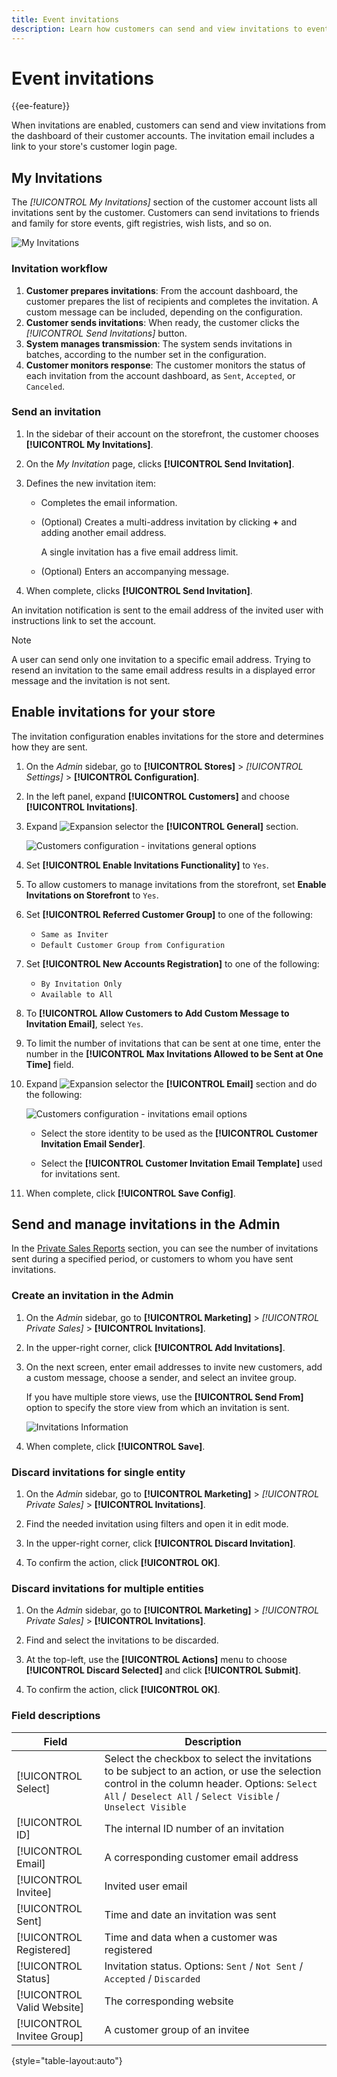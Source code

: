 ```yaml
---
title: Event invitations
description: Learn how customers can send and view invitations to events and private sales from the dashboard of their customer accounts.
---
```

# Event invitations

{{ee-feature}}

When invitations are enabled, customers can send and view invitations from the dashboard of their customer accounts. The invitation email includes a link to your store's customer login page.

## My Invitations

The _[!UICONTROL My Invitations]_ section of the customer account lists all invitations sent by the customer. Customers can send invitations to friends and family for store events, gift registries, wish lists, and so on.

![My Invitations](./assets/account-dashboard-my-invitations.png)<!-- zoom -->

### Invitation workflow

1. **Customer prepares invitations**: From the account dashboard, the customer prepares the list of recipients and completes the invitation. A custom message can be included, depending on the configuration.
1. **Customer sends invitations**: When ready, the customer clicks the _[!UICONTROL Send Invitations]_ button.
1. **System manages transmission**: The system sends invitations in batches, according to the number set in the configuration.
1. **Customer monitors response**: The customer monitors the status of each invitation from the account dashboard, as `Sent`, `Accepted`, or `Canceled`.

### Send an invitation

1. In the sidebar of their account on the storefront, the customer chooses **[!UICONTROL My Invitations]**.

1. On the _My Invitation_ page, clicks **[!UICONTROL Send Invitation]**.

1. Defines the new invitation item:

   - Completes the email information.

   - (Optional) Creates a multi-address invitation by clicking **+** and adding another email address.

      A single invitation has a five email address limit.

   - (Optional) Enters an accompanying message.

1. When complete, clicks **[!UICONTROL Send Invitation]**.

An invitation notification is sent to the email address of the invited user with instructions link to set the account.

>[!NOTE]
>
>A user can send only one invitation to a specific email address. Trying to resend an invitation to the same email address results in a displayed error message and the invitation is not sent.

## Enable invitations for your store

The invitation configuration enables invitations for the store and determines how they are sent.

1. On the _Admin_ sidebar, go to **[!UICONTROL Stores]** > _[!UICONTROL Settings]_ > **[!UICONTROL Configuration]**.

1. In the left panel, expand **[!UICONTROL Customers]** and choose **[!UICONTROL Invitations]**.

1. Expand ![Expansion selector](../assets/icon-display-expand.png) the **[!UICONTROL General]** section.

   ![Customers configuration - invitations general options](../configuration-reference/customers/assets/invitations-general.png)<!-- zoom -->

1. Set **[!UICONTROL Enable Invitations Functionality]** to `Yes`.

1. To allow customers to manage invitations from the storefront, set **Enable Invitations on Storefront** to `Yes`.

1. Set **[!UICONTROL Referred Customer Group]** to one of the following:

   - `Same as Inviter`
   - `Default Customer Group from Configuration`

1. Set **[!UICONTROL New Accounts Registration]** to one of the following:

   - `By Invitation Only`
   - `Available to All`

1. To **[!UICONTROL Allow Customers to Add Custom Message to Invitation Email]**, select `Yes`.

1. To limit the number of invitations that can be sent at one time, enter the number in the **[!UICONTROL Max Invitations Allowed to be Sent at One Time]** field.

1. Expand ![Expansion selector](../assets/icon-display-expand.png) the **[!UICONTROL Email]** section and do the following:

   ![Customers configuration - invitations email options](../configuration-reference/customers/assets/invitations-email.png)<!-- zoom -->

   - Select the store identity to be used as the **[!UICONTROL Customer Invitation Email Sender]**.

   - Select the **[!UICONTROL Customer Invitation Email Template]** used for invitations sent.

1. When complete, click **[!UICONTROL Save Config]**.

## Send and manage invitations in the Admin

In the [Private Sales Reports](../getting-started/private-sales-reports.md) section, you can see the number of invitations sent during a specified period, or customers to whom you have sent invitations.

### Create an invitation in the Admin

1. On the _Admin_ sidebar, go to **[!UICONTROL Marketing]** > _[!UICONTROL Private Sales]_ > **[!UICONTROL Invitations]**.

1. In the upper-right corner, click **[!UICONTROL Add Invitations]**.

1. On the next screen, enter email addresses to invite new customers, add a custom message, choose a sender, and select an invitee group.

   If you have multiple store views, use the **[!UICONTROL Send From]** option to specify the store view from which an invitation is sent.

   ![Invitations Information](./assets/create-invitation-page.png)<!-- zoom -->

1. When complete, click **[!UICONTROL Save]**.

### Discard invitations for single entity

1. On the _Admin_ sidebar, go to **[!UICONTROL Marketing]** > _[!UICONTROL Private Sales]_ > **[!UICONTROL Invitations]**.

1. Find the needed invitation using filters and open it in edit mode.

1. In the upper-right corner, click **[!UICONTROL Discard Invitation]**.

1. To confirm the action, click **[!UICONTROL OK]**.

### Discard invitations for multiple entities

1. On the _Admin_ sidebar, go to **[!UICONTROL Marketing]** > _[!UICONTROL Private Sales]_ > **[!UICONTROL Invitations]**.

1. Find and select the invitations to be discarded.

1. At the top-left, use the **[!UICONTROL Actions]** menu to choose **[!UICONTROL Discard Selected]** and click **[!UICONTROL Submit]**.

1. To confirm the action, click **[!UICONTROL OK]**.

### Field descriptions

|Field|Description|
|--- |--- |
|[!UICONTROL Select]|Select the checkbox to select the invitations to be subject to an action, or use the selection control in the column header. Options: `Select All` /` Deselect All` / `Select Visible` / `Unselect Visible` |
|[!UICONTROL ID]|The internal ID number of an invitation|
|[!UICONTROL Email]|A corresponding customer email address|
|[!UICONTROL Invitee]|Invited user email|
|[!UICONTROL Sent]|Time and date an invitation was sent|
|[!UICONTROL Registered]|Time and data when a customer was registered|
|[!UICONTROL Status]|Invitation status. Options: `Sent` / `Not Sent` / `Accepted` / `Discarded`|
|[!UICONTROL Valid Website]|The corresponding website|
|[!UICONTROL Invitee Group]|A customer group of an invitee|

{style="table-layout:auto"}
